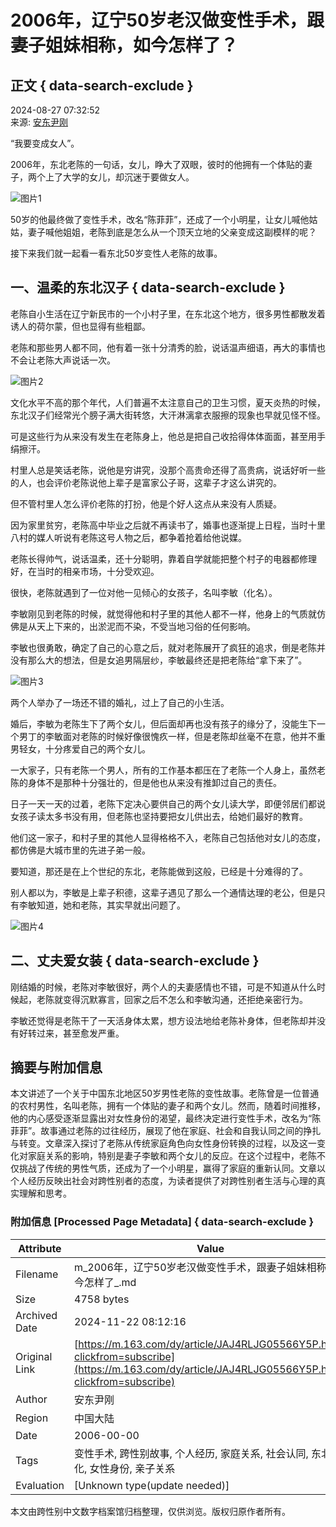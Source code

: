 # 2006年，辽宁50岁老汉做变性手术，跟妻子姐妹相称，如今怎样了？

## 正文 { data-search-exclude }


2024-08-27 07:32:52  
来源: [安东尹刚](https://www.163.com/dy/media/T1708436334688.html)

“我要变成女人”。

2006年，东北老陈的一句话，女儿，睁大了双眼，彼时的他拥有一个体贴的妻子，两个上了大学的女儿，却沉迷于要做女人。

![图片1](https://nimg.ws.126.net/?url=http%3A%2F%2Fdingyue.ws.126.net%2F2024%2F0827%2Fbef3c1ccj00siumnr009od000gp00b2m.jpg&thumbnail=660x2147483647&quality=80&type=jpg)

50岁的他最终做了变性手术，改名“陈菲菲”，还成了一个小明星，让女儿喊他姑姑，妻子喊他姐姐，老陈到底是怎么从一个顶天立地的父亲变成这副模样的呢？

接下来我们就一起看一看东北50岁变性人老陈的故事。

## 一、温柔的东北汉子 { data-search-exclude }

老陈自小生活在辽宁新民市的一个小村子里，在东北这个地方，很多男性都散发着诱人的荷尔蒙，但也显得有些粗鄙。

老陈和那些男人都不同，他有着一张十分清秀的脸，说话温声细语，再大的事情也不会让老陈大声说话一次。

![图片2](https://nimg.ws.126.net/?url=http%3A%2F%2Fdingyue.ws.126.net%2F2024%2F0827%2F268ef0b8j00siumnr002ed000sk00tim.jpg&thumbnail=660x2147483647&quality=80&type=jpg)

文化水平不高的那个年代，人们普遍不太注意自己的卫生习惯，夏天炎热的时候，东北汉子们经常光个膀子满大街转悠，大汗淋漓拿衣服擦的现象也早就见怪不怪。

可是这些行为从来没有发生在老陈身上，他总是把自己收拾得体体面面，甚至用手绢擦汗。

村里人总是笑话老陈，说他是穷讲究，没那个高贵命还得了高贵病，说话好听一些的人，也会评价老陈说他上辈子是富家公子哥，这辈子才这么讲究的。

但不管村里人怎么评价老陈的打扮，他是个好人这点从来没有人质疑。

因为家里贫穷，老陈高中毕业之后就不再读书了，婚事也逐渐提上日程，当时十里八村的媒人听说有老陈这号人物之后，都争着抢着给他说媒。

老陈长得帅气，说话温柔，还十分聪明，靠着自学就能把整个村子的电器都修理好，在当时的相亲市场，十分受欢迎。

很快，老陈就遇到了一位对他一见倾心的女孩子，名叫李敏（化名）。

李敏刚见到老陈的时候，就觉得他和村子里的其他人都不一样，他身上的气质就仿佛是从天上下来的，出淤泥而不染，不受当地习俗的任何影响。

李敏也很勇敢，确定了自己的心意之后，就对老陈展开了疯狂的追求，倒是老陈并没有那么大的想法，但是女追男隔层纱，李敏最终还是把老陈给“拿下来了”。

![图片3](https://nimg.ws.126.net/?url=http%3A%2F%2Fdingyue.ws.126.net%2F2024%2F0827%2Faf4ec70fj00siumnr005ld000ed00ahm.jpg&thumbnail=660x2147483647&quality=80&type=jpg)

两个人举办了一场还不错的婚礼，过上了自己的小生活。

婚后，李敏为老陈生下了两个女儿，但后面却再也没有孩子的缘分了，没能生下一个男丁的李敏面对老陈的时候好像很愧疚一样，但是老陈却丝毫不在意，他并不重男轻女，十分疼爱自己的两个女儿。

一大家子，只有老陈一个男人，所有的工作基本都压在了老陈一个人身上，虽然老陈的身体不是那种十分强壮的，但是他也从来没有推卸过自己的责任。

日子一天一天的过着，老陈下定决心要供自己的两个女儿读大学，即便邻居们都说女孩子读太多书没有用，但老陈也坚持要把女儿供出去，给她们最好的教育。

他们这一家子，和村子里的其他人显得格格不入，老陈自己包括他对女儿的态度，都仿佛是大城市里的先进子弟一般。

要知道，那还是在上个世纪的东北，老陈能做到这般，已经是十分难得的了。

别人都以为，李敏是上辈子积德，这辈子遇见了那么一个通情达理的老公，但是只有李敏知道，她和老陈，其实早就出问题了。

![图片4](https://nimg.ws.126.net/?url=http%3A%2F%2Fdingyue.ws.126.net%2F2024%2F0827%2F80cc5216j00siumnr000qd000sc00iam.jpg&thumbnail=660x2147483647&quality=80&type=jpg)

## 二、丈夫爱女装 { data-search-exclude }

刚结婚的时候，老陈对李敏很好，两个人的夫妻感情也不错，可是不知道从什么时候起，老陈就变得沉默寡言，回家之后不怎么和李敏沟通，还拒绝亲密行为。

李敏还觉得是老陈干了一天活身体太累，想方设法地给老陈补身体，但老陈却并没有好转过来，甚至愈发严重。

## 摘要与附加信息

<!-- tcd_abstract -->
本文讲述了一个关于中国东北地区50岁男性老陈的变性故事。老陈曾是一位普通的农村男性，名叫老陈，拥有一个体贴的妻子和两个女儿。然而，随着时间推移，他的内心感受逐渐显露出对女性身份的渴望，最终决定进行变性手术，改名为“陈菲菲”。故事通过老陈的过往经历，展现了他在家庭、社会和自我认同之间的挣扎与转变。文章深入探讨了老陈从传统家庭角色向女性身份转换的过程，以及这一变化对家庭关系的影响，特别是妻子李敏和两个女儿的反应。在这个过程中，老陈不仅挑战了传统的男性气质，还成为了一个小明星，赢得了家庭的重新认同。文章以个人经历反映出社会对跨性别者的态度，为读者提供了对跨性别者生活与心理的真实理解和思考。
<!-- tcd_abstract_end -->

### 附加信息 [Processed Page Metadata] { data-search-exclude }

| Attribute       | Value                                  |
|-----------------|----------------------------------------|
| Filename        | m_2006年，辽宁50岁老汉做变性手术，跟妻子姐妹相称，如今怎样了_.md                             |
| Size            | 4758 bytes                           |
| Archived Date   | 2024-11-22 08:12:16                             |
| Original Link   | [https://m.163.com/dy/article/JAJ4RLJG05566Y5P.html?clickfrom=subscribe](https://m.163.com/dy/article/JAJ4RLJG05566Y5P.html?clickfrom=subscribe)                       |
| Author          | 安东尹刚                               |
| Region          | 中国大陆                               |
| Date            | 2006-00-00                                 |
| Tags            | 变性手术, 跨性别故事, 个人经历, 家庭关系, 社会认同, 东北文化, 女性身份, 亲子关系                                 |
| Evaluation            | [Unknown type(update needed)]                                 |
<!-- tcd_table_end -->

本文由跨性别中文数字档案馆归档整理，仅供浏览。版权归原作者所有。
